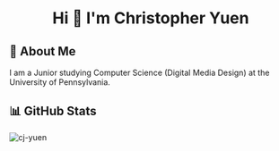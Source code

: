<h1 align="center">Hi 👋 I'm Christopher Yuen</h1>

## 💫 About Me
<p>I am a Junior studying Computer Science (Digital Media Design) at the University of Pennsylvania.</p>

## 📊 GitHub Stats
<p><img align="center" src="https://github-readme-stats.vercel.app/api/top-langs?username=cj-yuen&show_icons=true&theme=tokyonight&locale=en&layout=compact" alt="cj-yuen" /></p>

<!--
**cj-yuen/cj-yuen** is a ✨ _special_ ✨ repository because its `README.md` (this file) appears on your GitHub profile.

Here are some ideas to get you started:

- 🔭 I’m currently working on ...
- 🌱 I’m currently learning ...
- 👯 I’m looking to collaborate on ...
- 🤔 I’m looking for help with ...
- 💬 Ask me about ...
- 📫 How to reach me: ...
- 😄 Pronouns: ...
- ⚡ Fun fact: ...
-->
